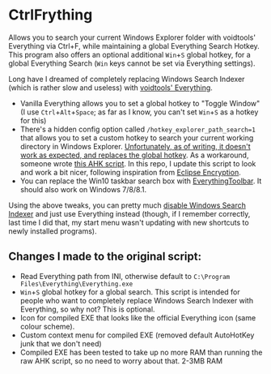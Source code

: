 # CtrlFrything
Allows you to search your current Windows Explorer folder with voidtools' Everything via Ctrl+F, while maintaining a global Everything Search Hotkey. This program also offers an optional additional ```Win```+```S``` global hotkey, for a global Everything Search (```Win``` keys cannot be set via Everything settings).

Long have I dreamed of completely replacing Windows Search Indexer (which is rather slow and useless) with [voidtools' Everything](https://voidtools.com/downloads/).

- Vanilla Everything allows you to set a global hotkey to "Toggle Window" (I use ```Ctrl```+```Alt```+```Space```; as far as I know, you can't set ```Win```+```S``` as a hotkey for this)
- There's a hidden config option called ```/hotkey_explorer_path_search=1``` that allows you to set a custom hotkey to search your current working directory in Windows Explorer. [Unfortunately, as of writing, it doesn't work as expected, and replaces the global hotkey](https://www.voidtools.com/forum/viewtopic.php?f=5&t=9055&p=33607#p33607). As a workaround, someone wrote [this AHK script](https://www.voidtools.com/forum/viewtopic.php?t=5928#p17399). In this repo, I update this script to look and work a bit nicer, following inspiration from [Eclipse Encryption](https://github.com/DannyBen/eclipse).
- You can replace the Win10 taskbar search box with [EverythingToolbar](https://github.com/stnkl/EverythingToolbar/releases). It should also work on Windows 7/8/8.1.

Using the above tweaks, you can pretty much [disable Windows Search Indexer](https://www.online-tech-tips.com/computer-tips/simple-ways-to-increase-your-computers-performace-turn-off-indexing-on-your-local-drives/) and just use Everything instead (though, if I remember correctly, last time I did that, my start menu wasn't updating with new shortcuts to newly installed programs).

## Changes I made to the original script:
- Read Everything path from INI, otherwise default to ```C:\Program Files\Everything\Everything.exe```
- ```Win```+```S``` global hotkey for a global search. This script is intended for people who want to completely replace Windows Search Indexer with Everything, so why not? This is optional.
- Icon for compiled EXE that looks like the official Everything icon (same colour scheme).
- Custom context menu for compiled EXE (removed default AutoHotKey junk that we don't need)
- Compiled EXE has been tested to take up no more RAM than running the raw AHK script, so no need to worry about that. 2-3MB RAM
